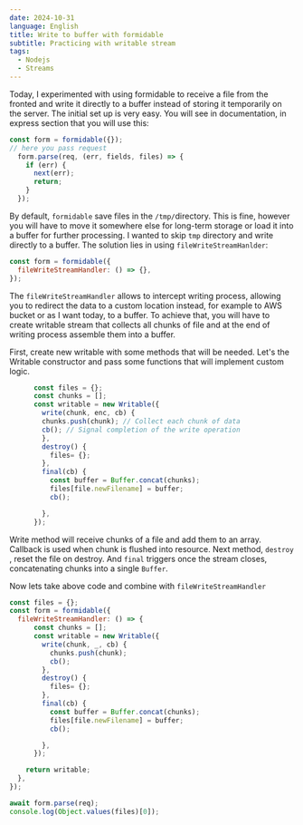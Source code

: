 ```yaml
---
date: 2024-10-31
language: English
title: Write to buffer with formidable
subtitle: Practicing with writable stream
tags:
  - Nodejs
  - Streams
---
```

Today, I experimented with using formidable to receive a file from the fronted and write it directly to a buffer instead of storing it temporarily on the server. The initial set up is very easy. You will see in documentation, in express section that you will use this:

```js
const form = formidable({});
// here you pass request
  form.parse(req, (err, fields, files) => {
    if (err) {
      next(err);
      return;
    }
  });
```

By default, `formidable` save files in the `/tmp/`directory. This is fine, however you will have to move it somewhere else for long-term storage or load it into a buffer for further processing. I wanted to skip `tmp`  directory and write directly to a buffer. The solution lies in using `fileWriteStreamHanlder`: 

```js
const form = formidable({
  fileWriteStreamHandler: () => {},
});
```

The `fileWriteStreamHandler` allows to intercept writing process, allowing you to redirect the data to a custom location instead, for example to AWS bucket or as I want today, to a buffer. To achieve that, you will have to create writable stream that collects all chunks of file and at the end of writing process assemble them into a buffer.   

First, create new writable with some methods that will be needed. Let's the Writable constructor and pass some functions that will implement custom logic. 

```js
      const files = {};
      const chunks = [];
      const writable = new Writable({
        write(chunk, enc, cb) {
        chunks.push(chunk); // Collect each chunk of data
        cb(); // Signal completion of the write operation
        },
        destroy() {
          files= {};
        },
        final(cb) {
          const buffer = Buffer.concat(chunks);
          files[file.newFilename] = buffer;
          cb();

        },
      });
```

Write method will receive chunks of a  file and add them to an array. Callback is used when chunk is flushed into resource. Next method, `destroy` , reset the file on destroy. And `final` triggers once the stream closes, concatenating chunks into a single `Buffer`.   

Now lets take above code and combine with `fileWriteStreamHandler`

```js
const files = {};
const form = formidable({
  fileWriteStreamHandler: () => {
      const chunks = [];
      const writable = new Writable({
        write(chunk, _, cb) {
          chunks.push(chunk);
          cb();
        },
        destroy() {
          files= {};
        },
        final(cb) {
          const buffer = Buffer.concat(chunks);
          files[file.newFilename] = buffer;
          cb();

        },
      });

    return writable;
  },
});

await form.parse(req);
console.log(Object.values(files)[0]);
```


